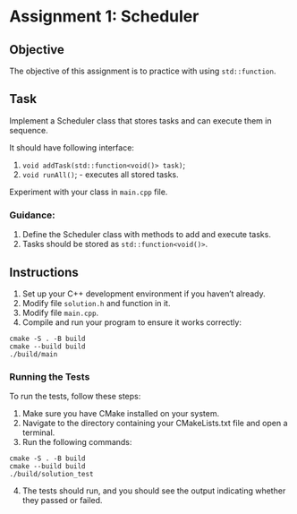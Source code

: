 # Assignment 1: Scheduler

## Objective
The objective of this assignment is to practice with using `std::function`.

## Task
Implement a Scheduler class that stores tasks and can execute them in sequence.

It should have following interface:
1. `void addTask(std::function<void()> task)`;
2. `void runAll()`; - executes all stored tasks.

Experiment with your class in `main.cpp` file.

### Guidance:

1. Define the Scheduler class with methods to add and execute tasks.
2. Tasks should be stored as `std::function<void()>`.

## Instructions
1. Set up your C++ development environment if you haven’t already.
2. Modify file `solution.h` and function in it.
3. Modify file `main.cpp`.
4. Compile and run your program to ensure it works correctly:
```shell
cmake -S . -B build
cmake --build build
./build/main
```

### Running the Tests
To run the tests, follow these steps:

1. Make sure you have CMake installed on your system.
2. Navigate to the directory containing your CMakeLists.txt file and open a terminal.
3. Run the following commands:
```shell
cmake -S . -B build
cmake --build build
./build/solution_test
```
4. The tests should run, and you should see the output indicating whether they passed or failed.

